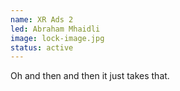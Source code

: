 ```yaml
---
name: XR Ads 2
led: Abraham Mhaidli
image: lock-image.jpg
status: active
---
```


Oh and then and then it just takes that.